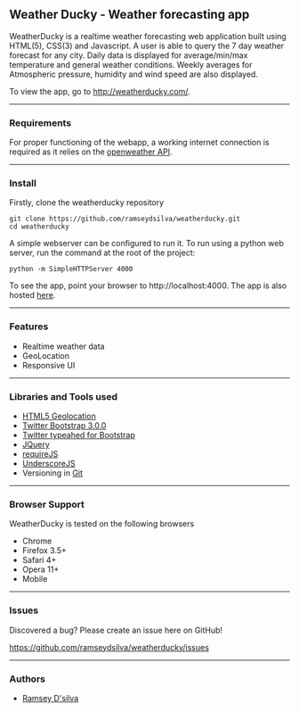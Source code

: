 ## Weather Ducky - Weather forecasting app

WeatherDucky is a realtime weather forecasting web application built using HTML(5), CSS(3) and Javascript. A user is able to query the 7 day weather forecast for any city. Daily data is displayed for average/min/max temperature and general weather conditions. Weekly averages for Atmospheric pressure, humidity and wind speed are also displayed. 

To view the app, go to http://weatherducky.com/.

***

### Requirements

For proper functioning of the webapp, a working internet connection is required as it relies on the [openweather API][openweatherapi]. 

***

### Install

Firstly, clone the weatherducky repository

```
git clone https://github.com/ramseydsilva/weatherducky.git
cd weatherducky
```

A simple webserver can be configured to run it. To run using a python web server, run the command at the root of the project:

```
python -m SimpleHTTPServer 4000
```

To see the app, point your browser to http://localhost:4000. The app is also hosted [here](http://weatherducky.com/).

***

### Features

* Realtime weather data
* GeoLocation
* Responsive UI

***

### Libraries and Tools used

* [HTML5 Geolocation][geo]
* [Twitter Bootstrap 3.0.0][bootstrap]
* [Twitter typeahed for Bootstrap][typeahead]
* [JQuery][jquery]
* [requireJS][require]
* [UnderscoreJS][underscore]
* Versioning in [Git][git]

[openweatherapi]: http://openweathermap.org/wiki/API/JSON_API#Get_forecast
[geo]: https://developer.mozilla.org/en/docs/WebAPI/Using_geolocation
[bootstrap]: http://getbootstrap.com/
[typeahead]: https://github.com/bassjobsen/Bootstrap-3-Typeahead
[jquery]: http://jquery.com/
[require]: http://requirejs.org/
[underscore]: http://underscorejs.org/
[git]: http://git-scm.com/

***

### Browser Support

WeatherDucky is tested on the following browsers

* Chrome
* Firefox 3.5+
* Safari 4+
* Opera 11+
* Mobile

***

### Issues

Discovered a bug? Please create an issue here on GitHub!

https://github.com/ramseydsilva/weatherducky/issues

***

### Authors

* [Ramsey D'silva](https://github.com/ramseydsilva) 
